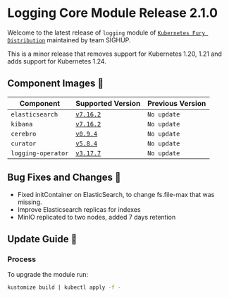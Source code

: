 # Logging Core Module Release 2.1.0

Welcome to the latest release of `logging` module of [`Kubernetes Fury
Distribution`](https://github.com/sighupio/fury-distribution) maintained by team
SIGHUP.

This is a minor release that removes support for Kubernetes 1.20, 1.21 and adds support for Kubernetes 1.24.

## Component Images 🚢

| Component          | Supported Version                                                                                      | Previous Version |
|--------------------|--------------------------------------------------------------------------------------------------------|------------------|
| `elasticsearch`    | [`v7.16.2`](https://www.elastic.co/guide/en/elasticsearch/reference/current/release-notes-7.16.3.html) | `No update`      |
| `kibana`           | [`v7.16.2`](https://www.elastic.co/guide/en/kibana/current/release-notes-7.16.2.html)                  | `No update`      |
| `cerebro`          | [`v0.9.4`](https://github.com/lmenezes/cerebro/releases/tag/v0.9.4)                                    | `No update`      |
| `curator`          | [`v5.8.4`](https://github.com/elastic/curator/releases/tag/v5.8.4)                                     | `No update`      |
| `logging-operator` | [`v3.17.7`](https://github.com/banzaicloud/logging-operator/releases/tag/3.17.7)                       | `No update`      |

## Bug Fixes and Changes 🐛

- Fixed initContainer on ElasticSearch, to change fs.file-max that was missing.
- Improve Elasticsearch replicas for indexes
- MinIO replicated to two nodes, added 7 days retention

## Update Guide 🦮

### Process

To upgrade the module run:

```bash
kustomize build | kubectl apply -f -
```

